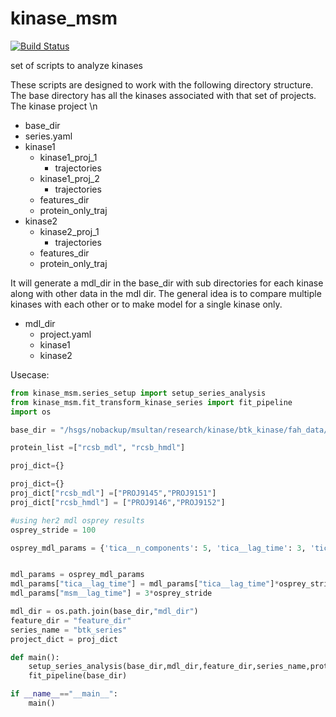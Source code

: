 # kinase_msm
[![Build Status](https://travis-ci.com/msultan/kinase_msm.svg?token=Qs64kEbR7UUaswHXtepX&branch=master)](https://travis-ci.com/msultan/kinase_msm)

set of scripts to analyze kinases

These scripts are designed to work with the following directory structure. The base directory has all the
kinases associated with that set of projects. The kinase project \n
+ base_dir 
+ series.yaml 
+ kinase1
  + kinase1_proj_1 
     + trajectories 
  + kinase1_proj_2
     + trajectories 
  + features_dir 
  + protein_only_traj 
+ kinase2
  + kinase2_proj_1 
     + trajectories 
  + features_dir 
  + protein_only_traj 

It will generate a mdl_dir in the base_dir with sub directories for each kinase along with other data in the mdl dir. The general idea is to compare multiple kinases with each other or to make model for a single kinase only.  
+ mdl_dir
   + project.yaml 
   + kinase1
   + kinase2


Usecase:
``` python
from kinase_msm.series_setup import setup_series_analysis
from kinase_msm.fit_transform_kinase_series import fit_pipeline
import os 

base_dir = "/hsgs/nobackup/msultan/research/kinase/btk_kinase/fah_data/rcsb"

protein_list =["rcsb_mdl", "rcsb_hmdl"]

proj_dict={}

proj_dict={}
proj_dict["rcsb_mdl"] =["PROJ9145","PROJ9151"]
proj_dict["rcsb_hmdl"] = ["PROJ9146","PROJ9152"]

#using her2 mdl osprey results
osprey_stride = 100 

osprey_mdl_params = {'tica__n_components': 5, 'tica__lag_time': 3, 'tica__weighted_transform': True, 'tica__shrinkage': None, 'cluster__n_clusters': 500}


mdl_params = osprey_mdl_params
mdl_params["tica__lag_time"] = mdl_params["tica__lag_time"]*osprey_stride
mdl_params["msm__lag_time"] = 3*osprey_stride

mdl_dir = os.path.join(base_dir,"mdl_dir")
feature_dir = "feature_dir"
series_name = "btk_series"
project_dict = proj_dict

def main():
    setup_series_analysis(base_dir,mdl_dir,feature_dir,series_name,protein_list, proj_dict, mdl_params)
    fit_pipeline(base_dir)

if __name__=="__main__":
    main()

```
